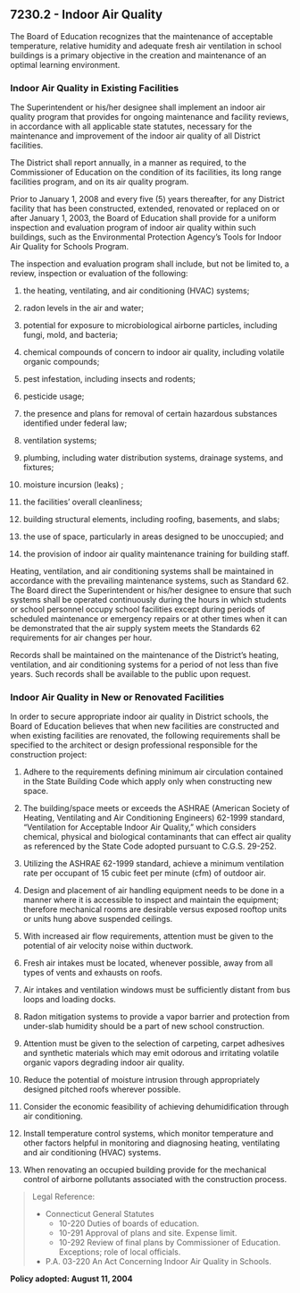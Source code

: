 ## 7230.2 - Indoor Air Quality

The Board of Education recognizes that the maintenance of acceptable temperature, relative humidity and adequate fresh air ventilation in school buildings is a primary objective in the creation and maintenance of an optimal learning environment.

### Indoor Air Quality in Existing Facilities

The Superintendent or his/her designee shall implement an indoor air quality program that provides for ongoing maintenance and facility reviews, in accordance with all applicable state statutes, necessary for the maintenance and improvement of the indoor air quality of all District facilities.

The District shall report annually, in a manner as required, to the Commissioner of Education on the condition of its facilities, its long range facilities program, and on its air quality program.

Prior to January 1, 2008 and every five (5) years thereafter, for any District facility that has been constructed, extended, renovated or replaced on or after January 1, 2003, the Board of Education shall provide for a uniform inspection and evaluation program of indoor air quality within such buildings, such as the Environmental Protection Agency’s Tools for Indoor Air Quality for Schools Program.

The inspection and evaluation program shall include, but not be limited to, a review, inspection or evaluation of the following:

1.  the heating, ventilating, and air conditioning (HVAC) systems;

2.  radon levels in the air and water;

3.  potential for exposure to microbiological airborne particles, including fungi, mold, and bacteria;

4.  chemical compounds of concern to indoor air quality, including volatile organic compounds;

5.  pest infestation, including insects and rodents;

6.  pesticide usage;

7.  the presence and plans for removal of certain hazardous substances identified under federal law;

8.  ventilation systems;

9.  plumbing, including water distribution systems, drainage systems, and fixtures;

10.  moisture incursion (leaks) ;

11.  the facilities’ overall cleanliness;

12.  building structural elements, including roofing, basements, and slabs;

13.  the use of space, particularly in areas designed to be unoccupied; and

14.  the provision of indoor air quality maintenance training for building staff.

Heating, ventilation, and air conditioning systems shall be maintained in accordance with the prevailing maintenance systems, such as Standard 62. The Board direct the Superintendent or his/her designee to ensure that such systems shall be operated continuously during the hours in which students or school personnel occupy school facilities except during periods of scheduled maintenance or emergency repairs or at other times when it can be demonstrated that the air supply system meets the Standards 62 requirements for air changes per hour.

Records shall be maintained on the maintenance of the District’s heating, ventilation, and air conditioning systems for a period of not less than five years. Such records shall be available to the public upon request.

### Indoor Air Quality in New or Renovated Facilities

In order to secure appropriate indoor air quality in District schools, the Board of Education believes that when new facilities are constructed and when existing facilities are renovated, the following requirements shall be specified to the architect or design professional responsible for the construction project:

1.  Adhere to the requirements defining minimum air circulation contained in the State Building Code which apply only when constructing new space.

2.  The building/space meets or exceeds the ASHRAE (American Society of Heating, Ventilating and Air Conditioning Engineers) 62-1999 standard, “Ventilation for Acceptable Indoor Air Quality,” which considers chemical, physical and biological contaminants that can effect air quality as referenced by the State Code adopted pursuant to C.G.S. 29-252.

3.  Utilizing the ASHRAE 62-1999 standard, achieve a minimum ventilation rate per occupant of 15 cubic feet per minute (cfm) of outdoor air.

4.  Design and placement of air handling equipment needs to be done in a manner where it is accessible to inspect and maintain the equipment; therefore mechanical rooms are desirable versus exposed rooftop units or units hung above suspended ceilings.

5.  With increased air flow requirements, attention must be given to the potential of air velocity noise within ductwork.

6.  Fresh air intakes must be located, whenever possible, away from all types of vents and exhausts on roofs.

7.  Air intakes and ventilation windows must be sufficiently distant from bus loops and loading docks.

8.  Radon mitigation systems to provide a vapor barrier and protection from under-slab humidity should be a part of new school construction.

9.  Attention must be given to the selection of carpeting, carpet adhesives and synthetic materials which may emit odorous and irritating volatile organic vapors degrading indoor air quality.

10.  Reduce the potential of moisture intrusion through appropriately designed pitched roofs wherever possible.

11.  Consider the economic feasibility of achieving dehumidification through air conditioning.

12.  Install temperature control systems, which monitor temperature and other factors helpful in monitoring and diagnosing heating, ventilating and air conditioning (HVAC) systems.

13.  When renovating an occupied building provide for the mechanical control of airborne pollutants associated with the construction process.

> Legal Reference: 
> 
> * Connecticut General Statutes
>   * 10-220 Duties of boards of education.
>   * 10-291 Approval of plans and site. Expense limit.
>   * 10-292 Review of final plans by Commissioner of Education. Exceptions; role of local officials.
> * P.A. 03-220 An Act Concerning Indoor Air Quality in Schools.

**Policy adopted:  August 11, 2004**

